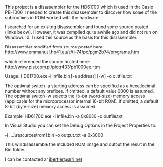 This project is a disassembler for the HD61700 which is used in the Casio PB-1000.  I needed to create this disassembler to discover how some of the subroutines in ROM worked with the hardware.

I searched for an exisitng disassembler and found some source posted (links below).  However, it was compiled quite awhile ago and did not run on Windows 10.  I used this source as the basis for this disassembler.

Disassembler modified from source posted here:
http://www.emmanuel.hp41.eu/ti/ti-74/pc/pgm2b74/programs.htm

which referenced the source hosted here:
http://www.pisi.com.pl/piotr433/pb1000ee.htm

Usage: HD61700.exe -i infile.bin [-a address] [-w] -o outfile.txt

The optional switch -a starting address can be specified as a hexadecimal number without any prefixes. If omitted, a default value 0000 is assumed.
The optional switch -w selects the 16-bit (word-size) memory access (applicaple for the microprocessor internal 16-bit ROM). If omitted, a default 8-bit (byte-size) memory access is assumed.

Example: HD61700.exe -i infile.bin -a 0x8000 -o outfile.txt 

In Visual Studio you can set the Debug Options in the Project Properties to:

-i ..\..\resources\rom1.bin -o output.txt -a 0x8000

This will disassemble the included ROM image and output the result in the Bin folder.

I can be contacted ar jbertier@arrl.net
